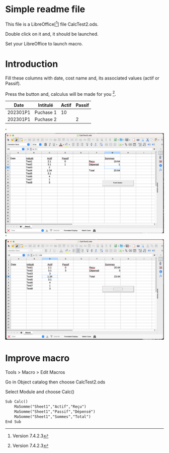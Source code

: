 # Simple readme file

This file is a LibreOffice[[^1]] file CalcTest2.ods.

Double click on it and, it should be launched. 

Set your LibreOffice to launch macro.


# Introduction
Fill these columns with date, cost name and, its associated values (actif or Passif).

Press the button and, calculus will be made for you [^1].

| Date | Intitulé | Actif | Passif |
| ----------- | ----------- | ----------- | ----------- |
| 202301P1 | Puchase 1 | 10 | |
| 202301P1 | Puchase 2 |  | 2|


'![This is the alt tag](./Screenshot_2023-01-02_at_03.07.02.png)
'![This is the alt tag](./Screenshot_2023-01-02_at_03.07.38.png)


# Improve macro
Tools > Macro > Edit Macros

Go in Object catalog then choose CalcTest2.ods

Select Module and choose Calc()

```
Sub Calc()
	MaSomme("Sheet1","Actif","Reçu")
	MaSomme("Sheet1","Passif","Dépensé")
	MaSomme("Sheet1","Sommes","Total")
End Sub
```

[^1]: Version 7.4.2.3
